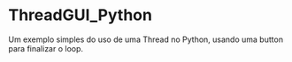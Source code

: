 # ThreadGUI_Python
Um exemplo simples do uso de uma Thread no Python, usando uma button para finalizar o loop.
